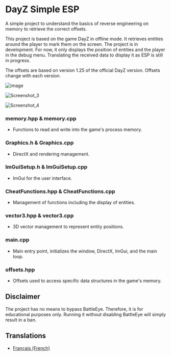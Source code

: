 # DayZ Simple ESP
A simple project to understand the basics of reverse engineering on memory to retrieve the correct offsets.

This project is based on the game DayZ in offline mode. It retrieves entities around the player to mark them on the screen. The project is in development. For now, it only displays the position of entities and the player in the debug menu. Translating the received data to display it as ESP is still in progress.

The offsets are based on version 1.25 of the official DayZ version. Offsets change with each version.


![image](https://github.com/Unknow-kernel/ESP/assets/63432221/63207782-4e37-42f7-a949-9b2f0c0c7f32)


![Screenshot_3](https://github.com/Unknow-kernel/ESP/assets/63432221/e107574e-8b89-487f-b0de-1aea52ff4d01)

![Screenshot_4](https://github.com/Unknow-kernel/ESP/assets/63432221/7598be5f-3e06-4f2e-a174-51712c1c89e4)


### memory.hpp & memory.cpp 
- Functions to read and write into the game's process memory.
### Graphics.h & Graphics.cpp 
- DirectX and rendering management.
### ImGuiSetup.h & ImGuiSetup.cpp
- ImGui for the user interface.

### CheatFunctions.hpp & CheatFunctions.cpp 
- Management of functions including the display of entities.

### vector3.hpp & vector3.cpp 
- 3D vector management to represent entity positions.

### main.cpp 
- Main entry point, initializes the window, DirectX, ImGui, and the main loop.

### offsets.hpp 
- Offsets used to access specific data structures in the game's memory.
  
## Disclaimer
The project has no means to bypass BattleEye. Therefore, it is for educational purposes only. Running it without disabling BattleEye will simply result in a ban.

## Translations

- [Français (French)](README.fr.md)
